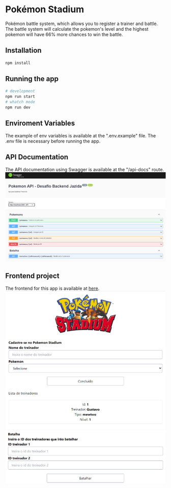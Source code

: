 # Pokémon Stadium

Pokémon battle system, which allows you to register a trainer and battle. The battle system will calculate the pokemon's level and the highest pokemon will have 66% more chances to win the battle.

## Installation

```bash
npm install
```

## Running the app

```bash
# development
npm run start
# whatch mode
npm run dev
```

## Enviroment Variables

The example of env variables is available at the ".env.example" file.
The .env file is necessary before running the app.

## API Documentation

The API documentation using Swagger is available at the "/api-docs" route.
![Swagger](./readme.assets/Swagger.png)

## Frontend project

The frontend for this app is available at [here](https://github.com/grmgustavo/frontent-pokemon-stadium).
![Frontend](./readme.assets/front-end.png)
![battle frontend](./readme.assets/front-end-battle.png)
